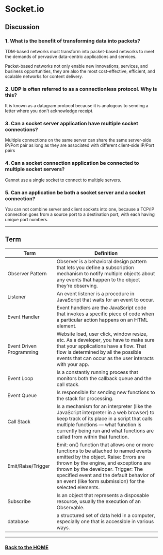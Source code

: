 # Socket.io

## Discussion

### 1. What is the benefit of transforming data into packets?
TDM-based networks must transform into packet-based networks to meet the demands of pervasive data-centric applications and services.

Packet-based networks not only enable new innovations, services, and business opportunities, they are also the most cost-effective, efficient, and scalable networks for content delivery.

### 2. UDP is often referred to as a connectionless protocol. Why is this?
It is known as a datagram protocol because it is analogous to sending a letter where you don't acknowledge receipt.

### 3. Can a socket server application have multiple socket connections?
Multiple connections on the same server can share the same server-side IP/Port pair as long as they are associated with different client-side IP/Port pairs

### 4. Can a socket connection application be connected to multiple socket servers?
Cannot use a single socket to connect to multiple servers.

### 5. Can an application be both a socket server and a socket connection?
You can not combine server and client sockets into one, because a TCP/IP connection goes from a source port to a destination port, with each having unique port numbers.


___

## Term

Term | Definition
------------ | ------------
Observer Pattern |  Observer is a behavioral design pattern that lets you define a subscription mechanism to notify multiple objects about any events that happen to the object they’re observing.
Listener   |   An event listener is a procedure in JavaScript that waits for an event to occur.
Event Handler   |   Event handlers are the JavaScript code that invokes a specific piece of code when a particular action happens on an HTML element.
Event Driven Programming   |   Website load, user click, window resize, etc. As a developer, you have to make sure that your applications have a flow. That flow is determined by all the possible events that can occur as the user interacts with your app.
Event Loop   |   Is a constantly running process that monitors both the callback queue and the call stack.
Event Queue   |   Is responsible for sending new functions to the stack for processing.
Call Stack   |    Is a mechanism for an interpreter (like the JavaScript interpreter in a web browser) to keep track of its place in a script that calls multiple functions — what function is currently being run and what functions are called from within that function.
Emit/Raise/Trigger   |   Emit: on() function that allows one or more functions to be attached to named events emitted by the object. Raise: Errors are thrown by the engine, and exceptions are thrown by the developer. Trigger: The specified event and the default behavior of an event (like form submission) for the selected elements.
Subscribe   |   Is an object that represents a disposable resource, usually the execution of an Observable. 
database   |   a structured set of data held in a computer, especially one that is accessible in various ways.

___



### [Back to the HOME](./README.md)